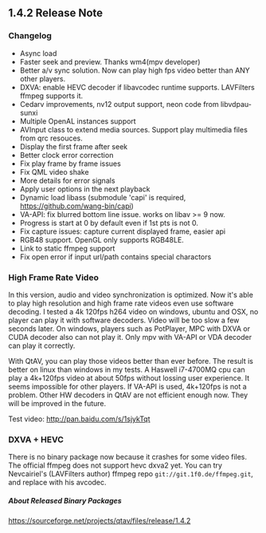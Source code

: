 ## 1.4.2 Release Note

### Changelog

- Async load
- Faster seek and preview. Thanks wm4(mpv developer)
- Better a/v sync solution. Now can play high fps video better than ANY other players.
- DXVA: enable HEVC decoder if libavcodec runtime supports. LAVFilters ffmpeg supports it.
- Cedarv improvements, nv12 output support, neon code from libvdpau-sunxi
- Multiple OpenAL instances support
- AVInput class to extend media sources. Support play multimedia files from qrc resouces.
- Display the first frame after seek
- Better clock error correction
- Fix play frame by frame issues
- Fix QML video shake
- More details for error signals
- Apply user options in the next playback
- Dynamic load libass (submodule 'capi' is required, https://github.com/wang-bin/capi)
- VA-API: fix blurred bottom line issue. works on libav >= 9 now.
- Progress is start at 0 by default even if 1st pts is not 0.
- Fix capture issues: capture current displayed frame, easier api
- RGB48 support. OpenGL only supports RGB48LE.
- Link to static ffmpeg support
- Fix open error if input url/path contains special charactors


### High Frame Rate Video


In this version, audio and video synchronization is optimized. Now it's able to play high resolution and high frame rate videos even use software decoding. I tested a 4k 120fps h264 video on windows, ubuntu and OSX, no player can play it with software decoders. Video will be too slow a few seconds later. On windows, players such as PotPlayer, MPC with DXVA or CUDA decoder also can not play it. Only mpv with VA-API or VDA decoder can play it correctly.

With QtAV, you can play those videos better than ever before. The result is better on linux than windows in my tests. A Haswell i7-4700MQ cpu can play a 4k+120fps video at about 50fps without lossing user experience. It seems impossible for other players. If VA-API is used, 4k+120fps is not a problem. Other HW decoders in QtAV are not efficient enough now. They will be improved in the future.

Test video: http://pan.baidu.com/s/1sjykTqt


### DXVA + HEVC

There is no binary package now because it crashes for some video files. The official ffmpeg does not support hevc dxva2 yet. You can try Nevcairiel's (LAVFilters author) ffmpeg repo `git://git.1f0.de/ffmpeg.git`, and replace with his avcodec.


##### About Released Binary Packages
https://sourceforge.net/projects/qtav/files/release/1.4.2

